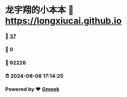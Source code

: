 # 龙宇翔的小本本 :link: https://longxiucai.github.io 
### :page_facing_up: [37](https://longxiucai.github.io/tag.html) 
### :speech_balloon: 0 
### :hibiscus: 92226 
### :alarm_clock: 2024-08-08 17:14:25 
### Powered by :heart: [Gmeek](https://github.com/Meekdai/Gmeek)
